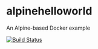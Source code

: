 # alpinehelloworld
An Alpine-based Docker example

[![Build Status](http://192.168.56.16:8080/job/alpinehelloworld%202/badge/icon)](http://192.168.56.16:8080/job/alpinehelloworld%202/)
